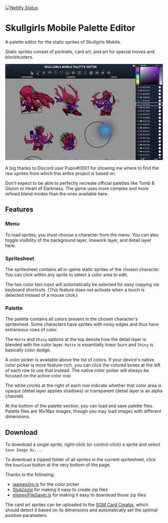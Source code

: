[![Netlify Status](https://api.netlify.com/api/v1/badges/5eb98648-c7fd-4ff8-a404-fe3d10938f26/deploy-status)](https://app.netlify.com/sites/sgmpalette/deploys)

# Skullgirls Mobile Palette Editor

A palette editor for the static sprites of Skullgirls Mobile.

Static sprites consist of portraits, card art, and art for special moves and blockbusters.

<img src="sample.png">

A big thanks to Discord user Pupix#0001 for showing me where to find the raw sprites from which this entire project is based on.

Don't expect to be able to perfectly recreate official palettes like Tomb & Gloom or Heart of Darkness. The game uses more complex and more refined blend modes than the ones available here.

## Features

### Menu

To load sprites, you must choose a character from the menu.
You can also toggle visibility of the background layer, linework layer, and detail layer here.

### Spritesheet

The spritesheet contains all in-game static sprites of the chosen character.
You can click within any sprite to select a color area to edit.

The hex color text input will automatically be selected for easy copying via keyboard shortcuts.
(This feature does not activate when a touch is detected instead of a mouse click.)

### Palette

The palette contains all colors present in the chosen character's spritesheet.
Some characters have sprites with noisy edges and thus have extraneous rows of color.

The `Matte` and `Shiny` options at the top denote how the detail layer is blended with the color layer.
`Matte` is essentially linear burn and `Shiny` is basically color dodge.

A color picker is available above the list of colors.
If your device's native color picker is more feature-rich, you can click the colored boxes at the left of each row to use that instead.
The native color picker will always be focused on the active color row.

The white circles at the right of each row indicate whether that color area is opaque (detail layer applies shadows) or transparent (detail layer is an alpha channel).

At the bottom of the palette section, you can load and save palette files.
Palette files are 16x16px images, though you may load images with different dimensions.

## Download

To download a single sprite, right-click (or control-click) a sprite and select `Save Image As...`.

To download a zipped folder of all sprites in the current spritesheet, click the `Download` button at the very bottom of the page.

Thanks to the following:

* [jaames/iro.js](https://github.com/jaames/iro.js) for the color picker
* [Stuk/jszip](https://github.com/Stuk/jszip) for making it easy to create zip files
* [eligrey/FileSaver.js](https://github.com/eligrey/FileSaver.js) for making it easy to download those zip files

The card art sprites can be uploaded to the [SGM Card Creator](https://github.com/Krazete/sgmcard), which should detect it based on its dimensions and automatically set the optimal position parameters.
